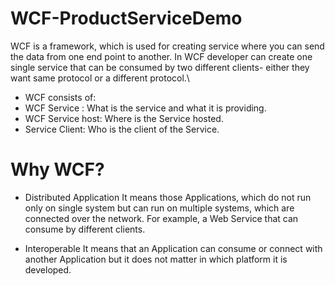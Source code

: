 # WCF-ProductServiceDemo
WCF is a framework, which is used for creating service where you can send the data from one end point to another.
In WCF developer can create one single service that can be consumed by two different clients- either they want same protocol or a different protocol.\

* WCF consists of:
* WCF Service : What is the service and what it is providing.
* WCF Service host: Where is the Service hosted.
* Service Client: Who is the client of the Service.

# Why WCF?
* Distributed Application
It means those Applications, which do not run only on single system but can run on multiple systems, which are connected over the network. For example, a Web Service that can consume by different clients.

* Interoperable
It means that an Application can consume or connect with another Application but it does not matter in which platform it is developed.
